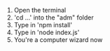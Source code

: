 1. Open the terminal
2. 'cd ...' into the "adm" folder
3. Type in 'npm install'
4. Type in 'node index.js'
5. You're a computer wizard now
